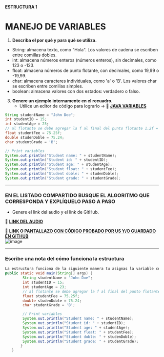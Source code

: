 #### ESTRUCTURA 1  
# MANEJO DE VARIABLES  

1. **Describa el por qué y para qué se utiliza.**  

+ String: almacena texto, como "Hola". Los valores de cadena se escriben entre comillas dobles.
+ int: almacena números enteros (números enteros), sin decimales, como 123 o -123.
+ float: almacena números de punto flotante, con decimales, como 19,99 o -19,99.
+ char: almacena caracteres individuales, como 'a' o 'B'. Los valores char se escriben entre comillas simples.
+ boolean: almacena valores con dos estados: verdadero o falso.

3. **Genere un ejemplo internamente en el recuadro.**  
   - Utilice un editor de código para lograrlo -> 🔗 **[JAVA VARIABLES](https://www.w3schools.com/java/java_variables_reallife.asp)**

```java
String studentName = "John Doe";
int studentID = 15;
int studentAge = 23;
// al flotante se debe agregar la f al final del punto flotante 1.2f = mira el punto 1😁2f 👈🏻 mira la f
float studentFee = 75.25f;
double studenDoble = 75.24;
char studentGrade = 'B';

// Print variables
System.out.println("Student name: " + studentName);
System.out.println("Student id: " + studentID);
System.out.println("Student age: " + studentAge);
System.out.println("Student float: " + studentFee);
System.out.println("Student doble: " + studenDoble);
System.out.println("Student grade: " + studentGrade);

```

---

### EN EL LISTADO COMPARTIDO BUSQUE EL ALGORITMO QUE CORRESPONDA Y EXPLÍQUELO PASO A PASO  
- Genere el link del audio y el link de GitHub.  

🔗 **[LINK DEL AUDIO](https://darwinyusef.github.io/20exJavaToSprint/mavenproject1/explicacionJava.mp3)**  

🔗 **[LINK O PANTALLAZO CON CÓDIGO PROBADO POR US Y/O GUARDADO EN GITHUB]([#](https://gist.github.com/user-attachments/assets/c8ced076-cafe-4d18-9c0a-c29d572811e6))**  
![image](https://gist.github.com/user-attachments/assets/c8ced076-cafe-4d18-9c0a-c29d572811e6)

---

### Escribe una nota del cómo funciona la estructura  

```java
La estructura funciona de la siguiente manera tu asignas la variable con el igual 
public static void main(String[] args) {
        String studentName = "John Doe";
        int studentID = 15;
        int studentAge = 23;
        // al flotante se debe agregar la f al final del punto flotante 1.2f = mira el punto 1😁2f 👈🏻 mira la f
        float studentFee = 75.25f;
        double studenDoble = 75.24;
        char studentGrade = 'B';

        // Print variables
        System.out.println("Student name: " + studentName);
        System.out.println("Student id: " + studentID);
        System.out.println("Student age: " + studentAge);
        System.out.println("Student float: " + studentFee);
        System.out.println("Student doble: " + studenDoble);
        System.out.println("Student grade: " + studentGrade);
       }
   }
```
